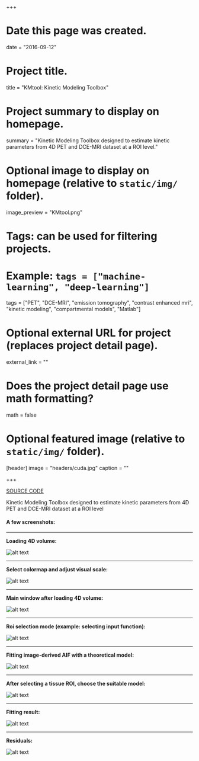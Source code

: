 +++
# Date this page was created.
date = "2016-09-12"

# Project title.
title = "KMtool: Kinetic Modeling Toolbox"

# Project summary to display on homepage.
summary = "Kinetic Modeling Toolbox designed to estimate kinetic parameters from 4D PET and DCE-MRI dataset at a ROI level."

# Optional image to display on homepage (relative to `static/img/` folder).
image_preview = "KMtool.png"

# Tags: can be used for filtering projects.
# Example: `tags = ["machine-learning", "deep-learning"]`
tags = ["PET", "DCE-MRI", "emission tomography", "contrast enhanced mri",
            "kinetic modeling", "compartmental models", "Matlab"]

# Optional external URL for project (replaces project detail page).
external_link = ""

# Does the project detail page use math formatting?
math = false

# Optional featured image (relative to `static/img/` folder).
[header]
image = "headers/cuda.jpg"
caption = ""

+++

[SOURCE CODE](https://github.com/mscipio/KMtoolbox)

Kinetic Modeling Toolbox designed to estimate kinetic parameters from 4D PET and DCE-MRI dataset at a ROI level

#### A few screenshots:

---

**Loading 4D volume:**

![alt text](static/img/KMtool_project_page/import.png "Logo Title Text 1")

---
**Select colormap and adjust visual scale:**

![alt text](static/img/KMtool_project_page/colormap.png "Logo Title Text 1")

---

**Main window after loading 4D volume:**

![alt text](static/img/KMtool_project_page/main.png "Logo Title Text 1")

---

**Roi selection mode (example: selecting input function):**

![alt text](static/img/KMtool_project_page/ROI.png "Logo Title Text 1")

---

**Fitting image-derived AIF with a theoretical model:**

![alt text](static/img/KMtool_project_page/input.png "Logo Title Text 1")

---

**After selecting a tissue ROI, choose the suitable model:**

![alt text](static/img/KMtool_project_page/tissue.png "Logo Title Text 1")

---

**Fitting result:**

![alt text](static/img/KMtool_project_page/fitting.png "Logo Title Text 1")

---

**Residuals:**

![alt text](static/img/KMtool_project_page/residuals.png "Logo Title Text 1")
